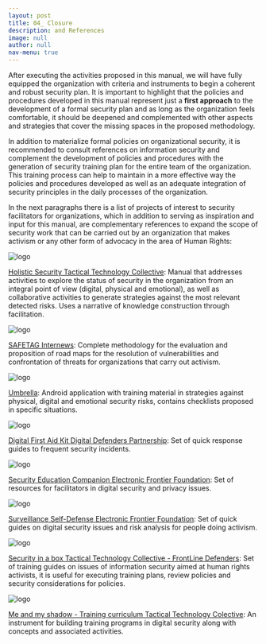 ```yaml
---
layout: post
title: 04_ Closure
description: and References
image: null
author: null
nav-menu: true
---
```



After executing the activities proposed in this manual, we will have fully equipped the organization with criteria and instruments to begin a coherent and robust security plan. It is important to highlight that the policies and procedures developed in this manual represent just a **first approach** to the development of a formal security plan and as long as the organization feels comfortable, it should be deepened and complemented with other aspects and strategies that cover the missing spaces in the proposed methodology.

In addition to materialize formal policies on organizational security, it is recommended to consult references on information security and complement the development of policies and procedures with the generation of security training plan for the entire team of the organization. This training process can help to maintain in a more effective way the policies and procedures developed as well as an adequate integration of security principles in the daily processes of the organization.

In the next paragraphs there is a list of projects of interest to security facilitators for organizations, which in addition to serving as inspiration and input for this manual, are complementary references to expand the scope of security work that can be carried out by an organization that makes activism or any other form of advocacy in the area of ​​Human Rights:

![logo](/assets/images/9901/holistic.png)

[Holistic Security Tactical Technology Collective](https://holistic-security.tacticaltech.org): Manual that addresses activities to explore the status of security in the organization from an integral point of view (digital, physical and emotional), as well as collaborative activities to generate strategies against the most relevant detected risks. Uses a narrative of knowledge construction through facilitation.

![logo](/assets/images/9901/safetag.jpg)

[SAFETAG Internews](https://safetag.org): Complete methodology for the evaluation and proposition of road maps for the resolution of vulnerabilities and confrontation of threats for organizations that carry out activism.

![logo](/assets/images/9901/umbrella.png)

[Umbrella](https://secfirst.org): Android application with training material in strategies against physical, digital and emotional security risks, contains checklists proposed in specific situations.

![logo](/assets/images/9901/dfak.png)

[Digital First Aid Kit Digital Defenders Partnership](https://rarenet.github.io/DFAK/es/): Set of quick response guides to frequent security incidents.

![logo](/assets/images/9901/securitycompanion.png)

[Security Education Companion Electronic Frontier Foundation](https://sec.eff.org): Set of resources for facilitators in digital security and privacy issues.

![logo](/assets/images/9901/ssd.png)

[Surveillance Self-Defense Electronic Frontier Foundation](https://ssd.eff.org): Set of quick guides on digital security issues and risk analysis for people doing activism.

![logo](/assets/images/9901/securityinabox.png)

[Security in a box Tactical Technology Collective - FrontLine Defenders](https://securityinabox.org/en/): Set of training guides on issues of information security aimed at human rights activists, it is useful for executing training plans, review policies and security considerations for policies.

![logo](/assets/images/9901/myshadow.png)

[Me and my shadow - Training curriculum Tactical Technology Colective](https://myshadow.org/train): An instrument for building training programs in digital security along with concepts and associated activities.
